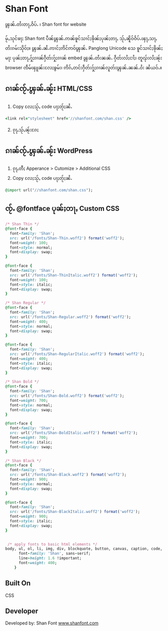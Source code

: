 # Shan Font
ၾွၼ်ႉတႆးတႃႇဝႅပ်ႉ ၊ Shan font for website

မႂ်ႇသုင်ၶႃႈ
Shan font ပဵၼ်ၾွၼ်ႉဢၼ်ၶူင်သၢင်ႈၶိုၼ်ႈပုၼ်ႈတႃႇ သႂ်ႇၼိူဝ်ဝႅပ်ႉၾႃႇသႃႇတႆးၵမ်းသိုဝ်ႈ။ ၾွၼ်ႉၼႆႉဢၢင်ႈဢိင်ဢဝ်ၾွၼ်ႉ Panglong Unicode သေ ၶူင်သၢင်ႈၶိုၼ်ႈမႃး ပုၼ်ႈတႃႇႁႂ်ႈၵၢၼ်ႁဵတ်းႁႂ်ႈၵၢၼ် embed ၾွၼ်ႉတႆးၼၼ်ႉ ႁဵတ်းလႆႈငၢႆႈ၊ တူၺ်းလႆႈၼႂ်း browser ၸဵမ်ၾူၼ်းလႄႈၶွမ်း၊ ဢိၵ်ႇတင်းႁဵတ်းႁႂ်ႈၵၢၼ်လူတ်ႊၾွၼ်ႉၼၼ်ႉဝႆး ၼႆယဝ်ႉ။

## ၵၢၼ်ၸႂ်ႉၾွၼ်ႉၼႂ်း HTML/CSS
1. Copy လႄႈသႂ်ႇ code ပႃႈတႂ်ႈၼႆႉ
```ruby
<link rel="stylesheet" href='//shanfont.com/shan.css' />
```
2. ၵႂႃႇသႂ်ႇၼႂ်းၵႄႈ <head> </head>


## ၵၢၼ်ၸႂ်ႉၾွၼ်ႉၼႂ်း WordPress
1. ၵႂႃႇတီႈ Apperance > Cutomize > Additional CSS
2. Copy လႄႈသႂ်ႇ code ပႃႈတႂ်ႈၼႆႉ
```ruby
@import url("//shanfont.com/shan.css");
```
	

## ၸႂ်ႉ @fontface ပုၼ်ႈတႃႇ Custom CSS
```ruby
/* Shan Thin */
@font-face {
  font-family: 'Shan';
  src: url('/fonts/Shan-Thin.woff2') format('woff2');
  font-weight: 100;
  font-style: normal;
  font-display: swap;
}

@font-face {
  font-family: 'Shan';
  src: url('/fonts/Shan-ThinItalic.woff2') format('woff2');
  font-weight: 100;
  font-style: italic;
  font-display: swap;
}

/* Shan Regular */
@font-face {
  font-family: 'Shan';
  src: url('/fonts/Shan-Regular.woff2') format('woff2');
  font-weight: 400;
  font-style: normal;
  font-display: swap;
}

@font-face {
  font-family: 'Shan';
  src: url('/fonts/Shan-RegularItalic.woff2') format('woff2');
  font-weight: 400;
  font-style: italic;
  font-display: swap;
}

/* Shan Bold */
@font-face {
  font-family: 'Shan';
  src: url('/fonts/Shan-Bold.woff2') format('woff2');
  font-weight: 700;
  font-style: normal;
  font-display: swap;
}

@font-face {
  font-family: 'Shan';
  src: url('/fonts/Shan-BoldItalic.woff2') format('woff2');
  font-weight: 700;
  font-style: italic;
  font-display: swap;
}

/* Shan Black */
@font-face {
  font-family: 'Shan';
  src: url('/fonts/Shan-Black.woff2') format('woff2');
  font-weight: 900;
  font-style: normal;
  font-display: swap;
}

@font-face {
  font-family: 'Shan';
  src: url('/fonts/Shan-BlackItalic.woff2') format('woff2');
  font-weight: 900;
  font-style: italic;
  font-display: swap;
}

 
 /* apply fonts to basic html elements */  
body, ul, ol, li, img, div, blockquote, button, canvas, caption, code, data, dd, del, details, dialog, dl, element, em, footer, form, hr, i, nav, q, span, a, input, hr, quote, table, h1, h2, h3, h4, h5, h6, p, pre, kbd, tt, var, samp, select, textarea, optgroup, details, progress, main {     
      font-family: 'Shan', sans-serif;
      line-height: 1.6 !important;   
      font-weight: 400;
    }
```
**Built On**
---
CSS

**Developer**
---
Developed by: Shan Font
www.shanfont.com
